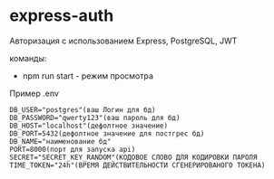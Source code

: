 # express-auth
Авторизация с использованием Express, PostgreSQL, JWT

команды:
- npm run start - режим просмотра

Пример .env
```
DB_USER="postgres"(ваш Логин для бд)
DB_PASSWORD="qwerty123"(ваш пароль для бд)
DB_HOST="localhost"(дефолтное значение)
DB_PORT=5432(дефолтное значение для постгрес бд)
DB_NAME="наименование бд"
PORT=8000(порт для запуска api)
SECRET="SECRET_KEY_RANDOM"(КОДОВОЕ СЛОВО ДЛЯ КОДИРОВКИ ПАРОЛЯ
TIME_TOKEN="24h"(ВРЕМЯ ДЕЙСТВИТЕЛЬНОСТИ СГЕНЕРИРОВАНОГО ТОКЕНА)
```
